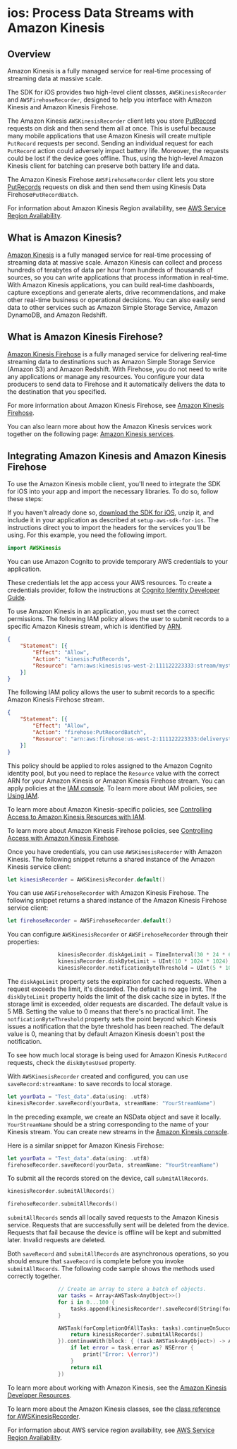 # ios: Process Data Streams with Amazon Kinesis

## Overview

Amazon Kinesis is a fully managed service for real-time processing of streaming data at massive
scale.

The SDK for iOS provides two high-level client classes, `AWSKinesisRecorder` and
`AWSFirehoseRecorder`, designed to help you interface with Amazon Kinesis and Amazon
Kinesis Firehose.

The Amazon Kinesis `AWSKinesisRecorder` client lets you store [PutRecord](http://docs.aws.amazon.com/kinesis/latest/APIReference/API_PutRecord.html) requests on disk and
then send them all at once. This is useful because many mobile applications that use Amazon Kinesis
will create multiple `PutRecord` requests per second. Sending an individual request for
each `PutRecord` action could adversely impact battery life. Moreover, the requests could
be lost if the device goes offline. Thus, using the high-level Amazon Kinesis client for batching
can preserve both battery life and data.

The Amazon Kinesis Firehose `AWSFirehoseRecorder` client lets you store [PutRecords](http://docs.aws.amazon.com/kinesis/latest/APIReference/API_PutRecords.html) requests on disk and
then send them using Kinesis Data Firehose`PutRecordBatch`.

For information about Amazon Kinesis Region availability, see  [AWS Service Region Availability](http://aws.amazon.com/about-aws/global-infrastructure/regional-product-services/).

## What is Amazon Kinesis?

[Amazon Kinesis](http://aws.amazon.com/kinesis/) is a fully managed service for real-time
processing of streaming data at massive scale. Amazon Kinesis can collect and process hundreds of
terabytes of data per hour from hundreds of thousands of sources, so you can write applications that
process information in real-time. With Amazon Kinesis applications, you can build real-time
dashboards, capture exceptions and generate alerts, drive recommendations, and make other real-time
business or operational decisions. You can also easily send data to other services such as Amazon
Simple Storage Service, Amazon DynamoDB, and Amazon Redshift.


## What is Amazon Kinesis Firehose?

[Amazon Kinesis Firehose](http://aws.amazon.com/kinesis/firehose/) is a fully managed service for
delivering real-time streaming data to destinations such as Amazon Simple Storage Service (Amazon
S3) and Amazon Redshift. With Firehose, you do not need to write any applications or manage any
resources. You configure your data producers to send data to Firehose and it automatically delivers
the data to the destination that you specified.

For more information about Amazon Kinesis Firehose, see [Amazon Kinesis Firehose](http://docs.aws.amazon.com/firehose/latest/dev/what-is-this-service.html).

You can also learn more about how the Amazon Kinesis services work together on the following page: [Amazon
Kinesis services](http://aws.amazon.com/kinesis/).


## Integrating Amazon Kinesis and Amazon Kinesis Firehose

To use the Amazon Kinesis mobile client, you'll need to integrate the SDK for iOS into your app
and import the necessary libraries. To do so, follow these steps:

If you haven't already done so, [download the SDK for iOS](http://aws.amazon.com/mobile/sdk/),
unzip it, and include it in your application as described at `setup-aws-sdk-for-ios`. The
instructions direct you to import the headers for the services you'll be
using. For this example, you need the following import.

```swift
import AWSKinesis
```

You can use Amazon Cognito to provide temporary AWS credentials to your application.

These credentials let the app access your AWS resources. To create a credentials provider, follow the instructions at [Cognito Identity Developer Guide](http://docs.aws.amazon.com/cognito/devguide/identity/).

To use Amazon Kinesis in an application, you must set the correct permissions. The
following IAM policy allows the user to submit records to a specific Amazon Kinesis
stream, which is identified by [ARN](http://docs.aws.amazon.com/general/latest/gr/aws-arns-and-namespaces.html).

```json
{
    "Statement": [{
        "Effect": "Allow",
        "Action": "kinesis:PutRecords",
        "Resource": "arn:aws:kinesis:us-west-2:111122223333:stream/mystream"
    }]
}
```

The following IAM policy allows the user to submit records to a specific Amazon Kinesis Firehose
stream.

```json
{
    "Statement": [{
        "Effect": "Allow",
        "Action": "firehose:PutRecordBatch",
        "Resource": "arn:aws:firehose:us-west-2:111122223333:deliverystream/mystream"
    }]
}
```

This policy should be applied to roles assigned to the Amazon Cognito
identity pool, but you need to replace the `Resource` value
with the correct ARN for your Amazon Kinesis or Amazon Kinesis Firehose stream. You can apply policies at the
[IAM console](https://console.aws.amazon.com/iam/). To
learn more about IAM policies, see [Using IAM](http://docs.aws.amazon.com/IAM/latest/UserGuide/IAM_Introduction.html).

To learn more about Amazon Kinesis-specific policies, see
[Controlling Access to Amazon Kinesis Resources with IAM](http://docs.aws.amazon.com/kinesis/latest/dev/kinesis-using-iam.html).

To learn more about Amazon Kinesis Firehose policies, see [Controlling Access with Amazon Kinesis Firehose](http://docs.aws.amazon.com/firehose/latest/dev/controlling-access.html).

Once you have credentials, you can use `AWSKinesisRecorder` with Amazon Kinesis. The
following snippet returns a shared instance of the Amazon Kinesis service client:

```swift
let kinesisRecorder = AWSKinesisRecorder.default()
```

You can use `AWSFirehoseRecorder` with Amazon Kinesis Firehose. The
following snippet returns a shared instance of the Amazon Kinesis Firehose service client:

```swift
let firehoseRecorder = AWSFirehoseRecorder.default()
```

You can configure `AWSKinesisRecorder` or `AWSFirehoseRecorder` through their properties:

```swift
                kinesisRecorder.diskAgeLimit = TimeInterval(30 * 24 * 60 * 60); // 30 days
                kinesisRecorder.diskByteLimit = UInt(10 * 1024 * 1024); // 10MB
                kinesisRecorder.notificationByteThreshold = UInt(5 * 1024 * 1024); // 5MB
```

The `diskAgeLimit` property sets the expiration for cached requests.
When a request exceeds the limit, it's discarded. The default is no age limit. The
`diskByteLimit` property holds the limit of the disk cache size in
bytes. If the storage limit is exceeded, older requests are discarded. The default
value is 5 MB. Setting the value to 0 means that there's no practical limit. The
`notficationByteThreshold` property sets the point beyond which
Kinesis issues a notification that the byte threshold has been reached. The default
value is 0, meaning that by default Amazon Kinesis doesn't post the notification.

To see how much local storage is being used for Amazon Kinesis `PutRecord`
requests, check the `diskBytesUsed` property.

With `AWSKinesisRecorder` created and configured, you can use
`saveRecord:streamName:` to save records to local storage.

```swift
let yourData = "Test_data".data(using: .utf8)
kinesisRecorder.saveRecord(yourData, streamName: "YourStreamName")
```

In the preceding example, we create an NSData object and save it locally.
`YourStreamName` should be a string corresponding to the name of your
Kinesis stream. You can create new streams in the [Amazon Kinesis
console](https://console.aws.amazon.com/kinesis/).

Here is a similar snippet for Amazon Kinesis Firehose:

```swift
let yourData = "Test_data".data(using: .utf8)
firehoseRecorder.saveRecord(yourData, streamName: "YourStreamName")
```

To submit all the records stored on the device, call
`submitAllRecords`.

```swift
kinesisRecorder.submitAllRecords()

firehoseRecorder.submitAllRecords()
```

`submitAllRecords` sends all locally saved requests to the Amazon Kinesis
service. Requests that are successfully sent will be deleted from the device.
Requests that fail because the device is offline will be kept and submitted later.
Invalid requests are deleted.

Both `saveRecord` and `submitAllRecords` are asynchronous
operations, so you should ensure that `saveRecord` is complete before you
invoke `submitAllRecords`. The following code sample shows the methods
used correctly together.

```swift
                // Create an array to store a batch of objects.
                var tasks = Array<AWSTask<AnyObject>>()
                for i in 0...100 {
                    tasks.append(kinesisRecorder!.saveRecord(String(format: "TestString-%02d", i).data(using: .utf8), streamName: "YourStreamName")!)
                }

                AWSTask(forCompletionOfAllTasks: tasks).continueOnSuccessWith(block: { (task:AWSTask<AnyObject>) -> AWSTask<AnyObject>? in
                    return kinesisRecorder?.submitAllRecords()
                }).continueWith(block: { (task:AWSTask<AnyObject>) -> Any? in
                    if let error = task.error as? NSError {
                        print("Error: \(error)")
                    }
                    return nil
                })
```

To learn more about working with Amazon Kinesis, see the [Amazon Kinesis Developer Resources](http://aws.amazon.com/kinesis/developer-resources/).

To learn more about the Amazon Kinesis classes, see the [class reference for AWSKinesisRecorder](http://docs.aws.amazon.com/AWSiOSSDK/latest/Classes/AWSKinesisRecorder.html).

For information about AWS service region availability, see  [AWS Service Region Availability](http://aws.amazon.com/about-aws/global-infrastructure/regional-product-services/).
